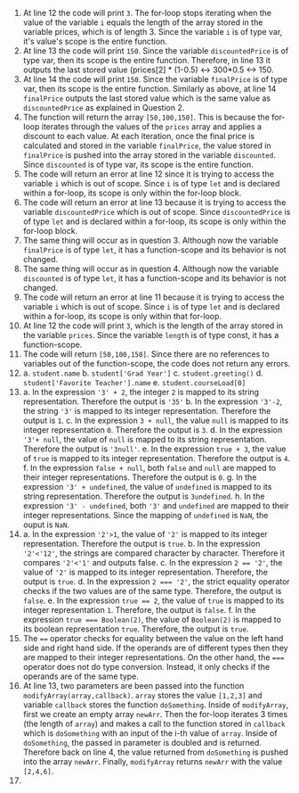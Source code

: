 1. At line 12 the code will print ```3```. The for-loop stops iterating when the value of the variable ```i``` equals the length of the array stored in the variable prices, which is of length 3. Since the variable ```i``` is of type var, it's value's scope is the entire function.
2. At line 13 the code will print ```150```. Since the variable ```discountedPrice``` is of type var, then its scope is the entire function. Therefore, in line 13 it outputs the last stored value (prices[2] * (1-0.5) <-> 300*0.5 <-> 150.
3. At line 14 the code will print ```150```. Since the variable ```finalPrice``` is of type var, then its scope is the entire function. Similarly as above, at line 14 ```finalPrice``` outputs the last stored value which is the same value as ```discountedPrice``` as explained in Question 2.
4. The function will return the array ```[50,100,150]```. This is because the for-loop iterates through the values of the ```prices``` array and applies a discount to each value. At each iteration, once the final price is calculated and stored in the variable ```finalPrice```, the value stored in ```finalPrice``` is pushed into the array stored in the variable ```discounted```. Since ```discounted``` is of type var, its scope is the entire function.
5. The code will return an error at line 12 since it is trying to access the variable ```i``` which is out of scope. Since ```i``` is of type ```let``` and is declared within a for-loop, its scope is only within the for-loop block.
6. The code will return an error at line 13 because it is trying to access the variable ```discountedPrice``` which is out of scope. Since ```discountedPrice``` is of type ```let``` and is declared within a for-loop, its scope is only within the for-loop block.
7. The same thing will occur as in question 3. Although now the variable ```finalPrice``` is of type ```let```, it has a function-scope and its behavior is not changed.
8. The same thing will occur as in question 4. Although now the variable ```discounted``` is of type ```let```, it has a function-scope and its behavior is not changed.
9. The code will return an error at line 11 because it is trying to access the variable ```i``` which is out of scope. Since ```i``` is of type ```let``` and is declared within a for-loop, its scope is only within that for-loop.
10. At line 12 the code will print ```3```, which is the length of the array stored in the variable ```prices```. Since the variable ```length``` is of type const, it has a function-scope.
11. The code will return ```[50,100,150]```. Since there are no references to variables out of the function-scope, the code does not return any errors.
12. a. ```student.name```
    b. ```student['Grad Year']```
    c. ```student.greeting()```
    d. ```student['Favorite Teacher'].name```
    e. ```student.courseLoad[0]```
13. a. In the expression ``` '3' + 2 ```, the integer ```2``` is mapped to its string representation. Therefore the output is ```'35'```
    b. In the expression ```'3'-2```, the string ```'3'``` is mapped to its integer representation. Therefore the output is ```1```.
    c. In the expression ```3 + null```, the value ```null``` is mapped to its integer representation ```0```. Therefore the output is ```3```.
    d. In the expression ```'3'+ null```, the value of ```null``` is mapped to its string representation. Therefore the output is ```'3null'```.
    e. In the expression ```true + 3```, the value of ```true``` is mapped to its integer representation. Therefore the output is ```4```.
    f. In the expression ```false + null```, both ```false``` and ```null``` are mapped to their integer representations. Therefore the output is ```0```.
    g. In the expression ```'3' + undefined```, the value of ```undefined``` is mapped to its string representation. Therefore the output is ```3undefined```.
    h. In the expression ```'3' - undefined```, both ```'3'``` and ```undefined``` are mapped to their integer representations. Since the mapping of ```undefined``` is ```NaN```, the ouput is ```NaN```.
14. a. In the expression ```'2'>1```, the value of ```'2'``` is mapped to its integer representation. Therefore the output is ```true```.
    b. In the expression ```'2'<'12'```, the strings are compared character by character. Therefore it compares ```'2'<'1'``` and outputs false.
    c. In the expression ```2 == '2'```, the value of ```'2'``` is mapped to its integer representation. Therefore, the output is ```true```.
    d. In the expression ```2 === '2'```, the strict equality operator checks if the two values are of the same type. Therefore, the output is ```false```.
    e. In the expression ```true == 2```, the value of ```true``` is mapped to its integer representation ```1```. Therefore, the output is ```false```.
    f. In the expression ```true === Boolean(2)```, the value of ```Boolean(2)``` is mapped to its boolean representation ```true```. Therefore, the output is ```true```.
15. The ```==``` operator checks for equality between the value on the left hand side and right hand side. If the operands are of different types then they are mapped to their integer representations. On the other hand, the ```===``` operator does not do type conversion. Instead, it only checks if the operands are of the same type.
17. At line 13, two parameters are been passed into the function ```modifyArray(array,callback)```. ```array``` stores the value ```[1,2,3]``` and variable ```callback``` stores the function ```doSomething```. Inside of ```modifyArray```, first we create an empty array ```newArr```. Then the for-loop iterates 3 times (the length of ```array```) and makes a call to the function stored in ```callback``` which is ```doSomething``` with an input of the i-th value of ```array```. Inside of ```doSomething```, the passed in parameter is doubled and is returned. Therefore back on line 4, the value returned from ```doSomething``` is pushed into the array ```newArr```. Finally, ```modifyArray``` returns ```newArr``` with the value ```[2,4,6]```.
18. 